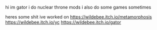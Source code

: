 hi im gator
i do nuclear throne mods
i also do some games sometimes

heres some shit ive worked on
https://wildebee.itch.io/metamorphosis
https://wildebee.itch.io/yc
https://wildebee.itch.io/gator
